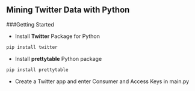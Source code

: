 Mining Twitter Data with Python
-------------------------------------
###Getting Started
* Install **Twitter** Package for Python
```python
pip install twitter
```
* Install **prettytable** Python package
```python
pip install prettytable
```
* Create a Twitter app and enter Consumer and Access Keys in main.py